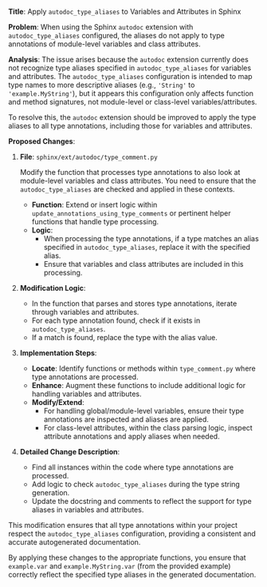 **Title**: Apply `autodoc_type_aliases` to Variables and Attributes in Sphinx

**Problem**:
When using the Sphinx `autodoc` extension with `autodoc_type_aliases` configured, the aliases do not apply to type annotations of module-level variables and class attributes.

**Analysis**:
The issue arises because the `autodoc` extension currently does not recognize type aliases specified in `autodoc_type_aliases` for variables and attributes. The `autodoc_type_aliases` configuration is intended to map type names to more descriptive aliases (e.g., `'String'` to `'example.MyString'`), but it appears this configuration only affects function and method signatures, not module-level or class-level variables/attributes.

To resolve this, the `autodoc` extension should be improved to apply the type aliases to all type annotations, including those for variables and attributes. 

**Proposed Changes**:

1. **File**: `sphinx/ext/autodoc/type_comment.py`

    Modify the function that processes type annotations to also look at module-level variables and class attributes. You need to ensure that the `autodoc_type_aliases` are checked and applied in these contexts.

    - **Function**: Extend or insert logic within `update_annotations_using_type_comments` or pertinent helper functions that handle type processing.
    - **Logic**:
        - When processing the type annotations, if a type matches an alias specified in `autodoc_type_aliases`, replace it with the specified alias.
        - Ensure that variables and class attributes are included in this processing.

2. **Modification Logic**:
    - In the function that parses and stores type annotations, iterate through variables and attributes.
    - For each type annotation found, check if it exists in `autodoc_type_aliases`.
    - If a match is found, replace the type with the alias value.

3. **Implementation Steps**:
    - **Locate**: Identify functions or methods within `type_comment.py` where type annotations are processed.
    - **Enhance**: Augment these functions to include additional logic for handling variables and attributes.
    - **Modify/Extend**: 
        - For handling global/module-level variables, ensure their type annotations are inspected and aliases are applied.
        - For class-level attributes, within the class parsing logic, inspect attribute annotations and apply aliases when needed.

4. **Detailed Change Description**:
    - Find all instances within the code where type annotations are processed.
    - Add logic to check `autodoc_type_aliases` during the type string generation.
    - Update the docstring and comments to reflect the support for type aliases in variables and attributes.

This modification ensures that all type annotations within your project respect the `autodoc_type_aliases` configuration, providing a consistent and accurate autogenerated documentation.

By applying these changes to the appropriate functions, you ensure that `example.var` and `example.MyString.var` (from the provided example) correctly reflect the specified type aliases in the generated documentation.